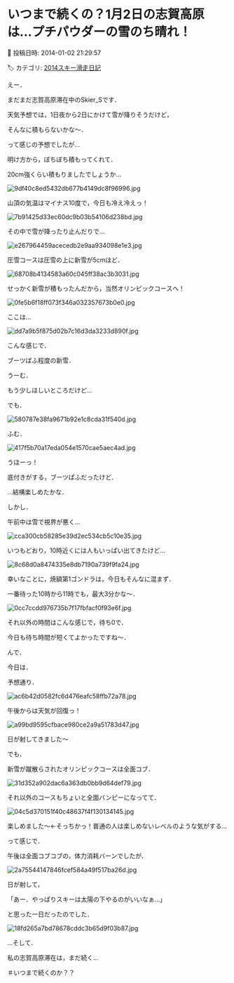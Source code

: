 # いつまで続くの？1月2日の志賀高原は…プチパウダーの雪のち晴れ！

📅 投稿日時: 2014-01-02 21:29:57

🏷️ カテゴリ: [2014スキー滑走日記](c992167609b6415052179ee69ea1ea7d8.md)

えー．


まだまだ志賀高原滞在中のSkier_Sです．





天気予想では，1日夜から2日にかけて雪が降りそうだけど，


そんなに積もらないかな～．


って感じの予想でしたが…





明け方から，ぼちぼち積もってくれて．


20cm強くらい積もりましたでしょうか…




![9df40c8ed5432db677b4149dc8f96996.jpg](images/9df40c8ed5432db677b4149dc8f96996.jpg)







山頂の気温はマイナス10度で，今日も冷え冷えっ！




![7b91425d33ec60dc9b03b54106d238bd.jpg](images/7b91425d33ec60dc9b03b54106d238bd.jpg)




その中で雪が降ったり止んだりで…




![e267964459acecedb2e9aa934098e1e3.jpg](images/e267964459acecedb2e9aa934098e1e3.jpg)




圧雪コースは圧雪の上に新雪が5cmほど．




![68708b4134583a60c045ff38ac3b3031.jpg](images/68708b4134583a60c045ff38ac3b3031.jpg)







せっかく新雪が積もったんだから，当然オリンピックコースへ！




![0fe5b6f18ff073f346a032357673b0e0.jpg](images/0fe5b6f18ff073f346a032357673b0e0.jpg)




ここは…




![dd7a9b5f875d02b7c16d3da3233d890f.jpg](images/dd7a9b5f875d02b7c16d3da3233d890f.jpg)




こんな感じで．


ブーツぱふ程度の新雪．


うーむ．


もう少しほしいところだけど…


でも．




![580787e38fa9671b92e1c8cda31f540d.jpg](images/580787e38fa9671b92e1c8cda31f540d.jpg)




ふむ．




![417f5b70a17eda054e1570cae5aec4ad.jpg](images/417f5b70a17eda054e1570cae5aec4ad.jpg)




うほーっ！


底付きがする，ブーツぱふだったけど．


…結構楽しめたかな．





しかし．


午前中は雪で視界が悪く…




![cca300cb58285e39d2ec534cb5c10e35.jpg](images/cca300cb58285e39d2ec534cb5c10e35.jpg)




いつもどおり，10時近くには人もいっぱい出てきたけど…




![8c68d0a8474335e8db7190a739f9fa24.jpg](images/8c68d0a8474335e8db7190a739f9fa24.jpg)




幸いなことに，焼額第1ゴンドラは，今日もそんなに混まず．


一番待った10時から11時でも，最大3分かな～．




![0cc7ccdd976735b7f17fbfacf0f93e6f.jpg](images/0cc7ccdd976735b7f17fbfacf0f93e6f.jpg)




それ以外の時間はこんな感じで，待ち0で．


今日も待ち時間が短くてよかったですね～．





んで．


今日は．


予想通り．




![ac6b42d0582fc6d476eafc58ffb72a78.jpg](images/ac6b42d0582fc6d476eafc58ffb72a78.jpg)




午後からは天気が回復っ！




![a99bd9595cfbace980ce2a9a51783d47.jpg](images/a99bd9595cfbace980ce2a9a51783d47.jpg)




日が射してきました～


でも．


新雪が蹴散らされたオリンピックコースは全面コブ．




![31d352a902dac6a363db0bb9d64def79.jpg](images/31d352a902dac6a363db0bb9d64def79.jpg)




それ以外のコースもちょいと全面バンピーになってて．




![04c5d370151f40c48637f4f130134145.jpg](images/04c5d370151f40c48637f4f130134145.jpg)




楽しめました～←そっちかっ！普通の人は楽しめないレベルのような気がする…





って感じで．


午後は全面コブコブの，体力消耗バーンでしたが．




![2a75544147846fcef584a49f517ba26d.jpg](images/2a75544147846fcef584a49f517ba26d.jpg)




日が射して，


「あー．やっぱりスキーは太陽の下やるのがいいなぁ…」


と思った一日だったのでした．




![18fd265a7bd78678cddc3b65d9f03b87.jpg](images/18fd265a7bd78678cddc3b65d9f03b87.jpg)







…そして．


私の志賀高原滞在は，まだ続く…


＃いつまで続くのか？？
